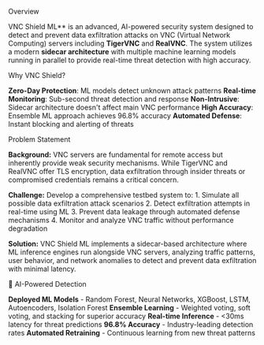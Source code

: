 Overview

  VNC Shield ML** is an advanced, AI-powered security system designed to detect and prevent data exfiltration attacks on VNC (Virtual Network Computing) servers including **TigerVNC** and **RealVNC**. The system utilizes a modern **sidecar architecture** with multiple machine learning models running in parallel to provide real-time threat detection with high accuracy.

Why VNC Shield?

   **Zero-Day Protection**: ML models detect unknown attack patterns
   **Real-time Monitoring**: Sub-second threat detection and response
   **Non-Intrusive**: Sidecar architecture doesn't affect main VNC performance
   **High Accuracy**: Ensemble ML approach achieves 96.8% accuracy
   **Automated Defense**: Instant blocking and alerting of threats

Problem Statement

**Background:**
VNC servers are fundamental for remote access but inherently provide weak security mechanisms. While TigerVNC and RealVNC offer TLS encryption, data exfiltration through insider threats or compromised credentials remains a critical concern.

**Challenge:**
    Develop a comprehensive testbed system to:
    1. Simulate all possible data exfiltration attack scenarios
    2. Detect exfiltration attempts in real-time using ML
    3. Prevent data leakage through automated defense mechanisms
    4. Monitor and analyze VNC traffic without performance degradation

**Solution:**
VNC Shield ML implements a sidecar-based architecture where ML inference engines run alongside VNC servers, analyzing traffic patterns, user behavior, and network anomalies to detect and prevent data exfiltration with minimal latency.

  🤖 AI-Powered Detection

   **Deployed ML Models** - Random Forest, Neural Networks, XGBoost, LSTM, Autoencoders, Isolation Forest
   **Ensemble Learning** - Weighted voting, soft voting, and stacking for superior accuracy
   **Real-time Inference** - <30ms latency for threat predictions
   **96.8% Accuracy** - Industry-leading detection rates
   **Automated Retraining** - Continuous learning from new threat patterns


 
